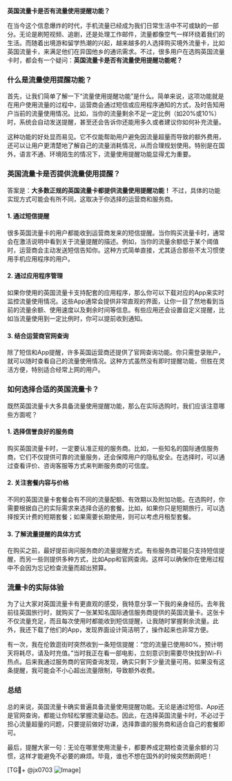 **英国流量卡是否有流量使用提醒功能？**

在当今这个信息爆炸的时代，手机流量已经成为我们日常生活中不可或缺的一部分。无论是刷短视频、追剧，还是处理工作邮件，流量都像空气一样环绕着我们的生活。而随着出境游和留学热潮的兴起，越来越多的人选择购买境外流量卡，比如英国流量卡，来满足他们在异国他乡的通讯需求。不过，很多用户在选购英国流量卡时，都会有一个疑问：**英国流量卡是否有流量使用提醒功能呢？**

### 什么是流量使用提醒功能？

首先，让我们简单了解一下“流量使用提醒功能”是什么。简单来说，这项功能就是在用户使用流量的过程中，运营商会通过短信或应用程序通知的方式，及时告知用户当前的流量使用情况。比如，当你的流量剩余不足一定比例（如20%或10%）时，系统会自动发送提醒，甚至还会告诉你还能用多久或者建议你如何补充流量。

这种功能的好处显而易见。它不仅能帮助用户避免因流量超量而导致的额外费用，还可以让用户更清楚地了解自己的流量消耗情况，从而合理规划使用。特别是在国外，语言不通、环境陌生的情况下，流量使用提醒功能显得尤为重要。

### 英国流量卡是否提供流量使用提醒？

答案是：**大多数正规的英国流量卡都提供流量使用提醒功能！** 不过，具体的功能实现方式可能会有所不同，这取决于你选择的运营商和服务商。

#### 1. **通过短信提醒**
很多英国流量卡的用户都能收到运营商发来的短信提醒。当你购买流量卡时，通常会在激活说明中看到关于流量提醒的描述。例如，当你的流量余额低于某个阈值时，运营商会主动发送短信告知你。这种方式简单直接，尤其适合那些不太习惯使用手机应用程序的用户。

#### 2. **通过应用程序管理**
如果你使用的英国流量卡支持配套的应用程序，那么你可以下载对应的App来实时监控流量使用情况。这些App通常会提供非常直观的界面，让你一目了然地看到当前的流量余额、使用速度以及剩余时间等信息。有些应用还会设置自定义提醒，比如当流量使用到一定比例时，你可以提前收到通知。

#### 3. **结合运营商官网查询**
除了短信和App提醒，许多英国运营商还提供了官网查询功能。你只需登录账户，就可以随时查看自己的流量使用情况。这种方式虽然没有即时提醒功能，但胜在灵活方便，特别适合经常上网的用户。

### 如何选择合适的英国流量卡？

既然英国流量卡大多具备流量使用提醒功能，那么在实际选购时，我们应该注意哪些方面呢？

#### 1. **选择信誉良好的服务商**
购买英国流量卡时，一定要认准正规的服务商。比如，一些知名的国际通信服务商，它们不仅提供可靠的流量服务，还会保障用户的隐私安全。在选择时，可以通过查看评价、咨询客服等方式来判断服务商的可信度。

#### 2. **关注套餐内容与价格**
不同的英国流量卡套餐会有不同的流量配额、有效期以及附加功能。在选购时，你需要根据自己的实际需求来选择合适的套餐。比如，如果你只是短期旅行，可以选择按天计费的短期套餐；如果需要长期使用，则可以考虑月租型套餐。

#### 3. **了解流量提醒的具体方式**
在购买之前，最好提前询问服务商的流量提醒方式。有些服务商可能只支持短信提醒，而另一些则提供多种方式，比如App和官网查询。这样可以确保你在使用过程中不会因为忘记检查流量而超出预算。

### 流量卡的实际体验

为了让大家对英国流量卡有更直观的感受，我特意分享一下我的亲身经历。去年我前往英国旅行时，就购买了一张某知名国际通信服务商提供的英国流量卡。这张卡不仅流量充足，而且每次使用时都能收到短信提醒，让我随时掌握剩余流量。此外，我还下载了他们的App，发现界面设计简洁明了，操作起来也非常方便。

有一次，我在伦敦逛街时突然收到一条短信提醒：“您的流量已使用80%，预计明天将耗尽，请及时充值。”当时我正在看一部电影，立刻意识到需要尽快找到Wi-Fi热点。后来我通过服务商的官网查询发现，确实只剩下少量流量可用。如果没有这条提醒，我可能会不小心超出流量限制，导致额外收费。

### 总结

总的来说，英国流量卡确实普遍具备流量使用提醒功能。无论是通过短信、App还是官网查询，都能让你轻松掌握流量动态。因此，在选择英国流量卡时，不必过于担心流量超量的问题，只要提前做好功课，选择靠谱的服务商和适合自己的套餐即可。

最后，提醒大家一句：无论在哪里使用流量卡，都要养成定期检查流量余额的习惯，这样才能避免不必要的麻烦。毕竟，谁也不想在国外的时候突然断网吧！

[TG💪+ @jx0703 ![Image](https://github.com/user-attachments/assets/dbca1d08-cadb-493c-b0ec-ad6f7a83f270)]